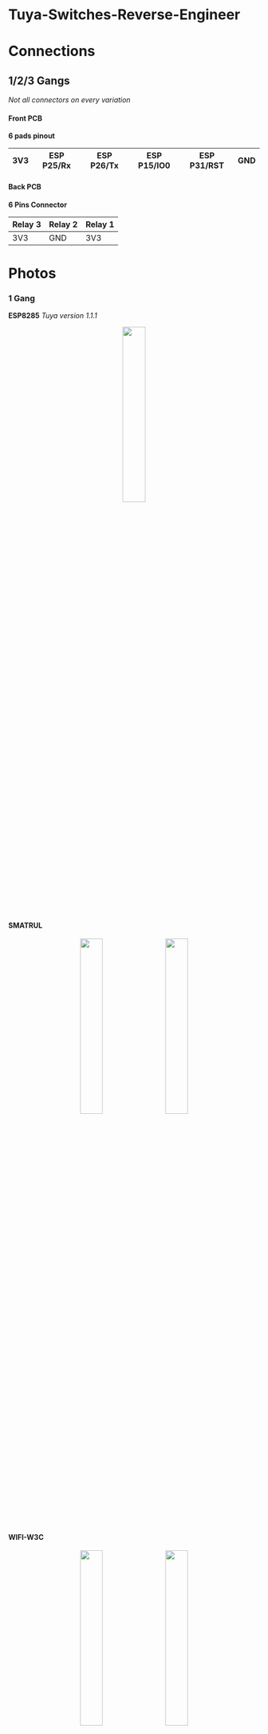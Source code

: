 # Tuya-Switches-Reverse-Engineer

# Connections

## 1/2/3 Gangs

*Not all connectors on every variation*
#### Front PCB

**6 pads pinout**

| 3V3 | ESP P25/Rx | ESP P26/Tx | ESP P15/IO0 | ESP P31/RST | GND |
| --- | ---------- | ---------- | ----------- | ----------- | --- |

#### Back PCB

**6 Pins Connector**

| Relay 3 | Relay 2 | Relay 1 |
| ------- | ------- | ------- |
| 3V3     | GND     | 3V3     |

# Photos

### 1 Gang

**ESP8285**
*Tuya version 1.1.1*

<p align="center">
<img src="https://github.com/jon-daemon/Tuya-Switches-Reverse-Engineer/assets/206048/4e3e3e35-6e21-44a9-9f3c-895540532dfe" width="30%">
</p>

#### SMATRUL
<p align="center">
  <img src="https://github.com/jon-daemon/Tuya-Switches-Reverse-Engineer/assets/206048/2f851109-3fe2-42a8-a9bf-ba197ecfd3a6" width="30%">
&nbsp; &nbsp; 
  <img src="https://github.com/jon-daemon/Tuya-Switches-Reverse-Engineer/assets/206048/e93dc688-188f-4d3d-b434-bcdc76662c73" width="30%">
</p>

#### WIFI-W3C

<p align="center">
  <img src="https://github.com/jon-daemon/Tuya-Switches-Reverse-Engineer/assets/206048/85c56059-fc4f-4877-9a64-f6a63b62364f" width="30%">
&nbsp; &nbsp; 
  <img src="https://github.com/jon-daemon/Tuya-Switches-Reverse-Engineer/assets/206048/963a644a-02ae-440f-8c20-77edb33e3248" width="30%">
</p>

### 2 Gangs

**ESP8285**
*Tuya version 1.1.2*

<p align="center">
  <img src="https://github.com/jon-daemon/Tuya-Switches-Reverse-Engineer/assets/206048/63fb4b09-441d-4a4a-b5ac-2cac11a5c548" width="30%">
&nbsp; &nbsp; 
  <img src="https://github.com/jon-daemon/Tuya-Switches-Reverse-Engineer/assets/206048/f06f6b08-42a1-4084-8673-64b9eae205cf" width="30%">
&nbsp; &nbsp; 
  <img src="https://github.com/jon-daemon/Tuya-Switches-Reverse-Engineer/assets/206048/530156da-1ef9-4171-ac1e-4ec35045982b" width="30%">
</p>

### 3 Gangs

**ESP8285**
*Tuya version 1.1.2*

<p align="center">
  <img src="https://github.com/jon-daemon/Tuya-Switches-Reverse-Engineer/assets/206048/ed1d38a0-0241-4f83-bc12-57b17419c8ee" width="30%">
&nbsp; &nbsp; 
  <img src="https://github.com/jon-daemon/Tuya-Switches-Reverse-Engineer/assets/206048/29c25c58-cc50-4cd8-ba68-90a5fb27b603" width="30%">
&nbsp; &nbsp; 
  <img src="https://github.com/jon-daemon/Tuya-Switches-Reverse-Engineer/assets/206048/245c5cbc-a715-49a2-84a7-98d7fb56b611" width="30%">
</p>

### 4 Gangs

**WR3 - RTL8710BN**
*Tuya version 1.1.8*

<p align="center">
  <img src="https://github.com/jon-daemon/Tuya-Switches-Reverse-Engineer/assets/206048/d38e5c2e-9d4f-450b-a652-330224084fd6" width="30%">
&nbsp; &nbsp; 
  <img src="https://github.com/jon-daemon/Tuya-Switches-Reverse-Engineer/assets/206048/c6b29006-cf39-4ab0-b572-76c3ff5a6db2" width="30%">
&nbsp; &nbsp; 
  <img src="https://github.com/jon-daemon/Tuya-Switches-Reverse-Engineer/assets/206048/7e0c0b08-9c03-4827-ad31-f13ce676b30d" width="30%">
</p>

# Pinouts

## 1/2/3 gangs

*the first two columns are the pins of the unknown chip*

| SMATRUL | W6C | 1/2/3 Sensors        |                                 |                                     |
| ------- | --- | -------------------- | ------------------------------- | ----------------------------------- |
| 1       |     | buzzer               |                                 |                                     |
| 2       |     | 4 pads connector (2) |                                 |                                     |
| 3       |     | 4 pads connector (3) |                                 |                                     |
| 4       | 12  | ESP P24/IO5          |                                 | sends touch Middle signal           |
| 5       | 11  | ESP P25/IO3/Rx       | *unsolder for UART flash*       | sends touch Left signal             |
| 6       |     | 4K7 -- > ESP P26/IO1 | -- > 1K -- > status LED cathode |                                     |
|         |     | 1K -- > PNP? base    | collector -- > BLUE LEDs anode  |                                     |
| 7       |     |                      |                                 |                                     |
| 8       | 16  | Touch  1             |                                 | reads touch Left signal             |
| 9       | 1   | Touch  2             |                                 | reads touch Middle signal           |
| 10      | 2   | Touch  3             |                                 | reads touch Right signal            |
| 11      | 15  | ESP P16/IO4          |                                 | sends touch Right signal            |
| 12      |     | ESP P12/IO13         | Relay 1 (Left touch)            | LED Left BLUE cathode / RED anode   |
| 13      |     | ESP P10/IO12         | Relay 2 (Middle touch)          | LED Middle BLUE cathode / RED anode |
| 14      |     | ESP P9/IO14          | Relay 3 (Right touch)           | LED Right BLUE cathode / RED anode  |
| 15      |     |                      |                                 |                                     |
| 16      |     | GND                  |                                 |                                     |

## 4 gangs

### Board WR3 [info](https://docs.libretiny.eu/boards/wr3/) and [flashing guide](https://docs.libretiny.eu/docs/platform/realtek-ambz/)

| RTL8710BN Pin |          |
| ------------- | -------- |
| PA23          | blue LED |
| PA0           | Relay 1  |
| PA14          | Relay 2  |
| PA5           | Relay 3  |
| PA12          | Relay 4  |
| PA15          | Touch 1  |
| PA19          | Touch 2  |
| PA18          | Touch 3  |
| PA22          | Touch 4  |

